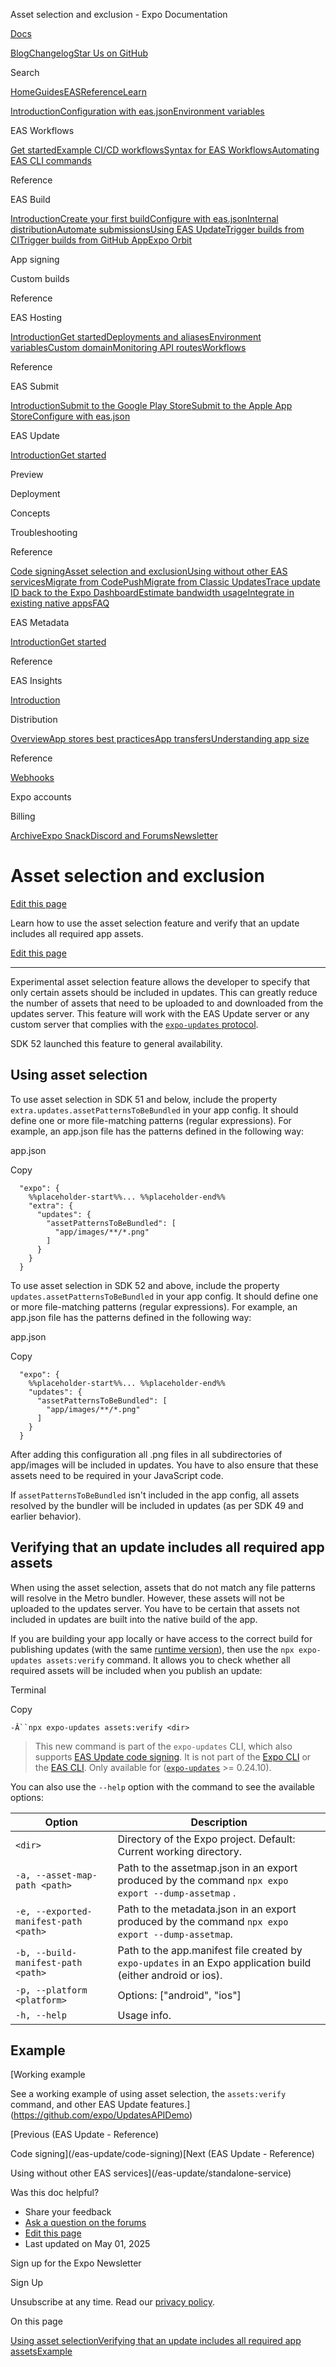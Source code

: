 Asset selection and exclusion - Expo Documentation

[Docs](/)

[Blog](https://expo.dev/blog)[Changelog](https://expo.dev/changelog)[Star Us on GitHub](https://github.com/expo/expo)

Search

[Home](/)[Guides](/guides/overview)[EAS](/eas)[Reference](/versions/latest)[Learn](/tutorial/overview)

[Introduction](/eas)[Configuration with eas.json](/eas/json)[Environment variables](/eas/environment-variables)

EAS Workflows

[Get started](/eas/workflows/get-started)[Example CI/CD workflows](/eas/workflows/examples)[Syntax for EAS Workflows](/eas/workflows/syntax)[Automating EAS CLI commands](/eas/workflows/automating-eas-cli)

Reference

EAS Build

[Introduction](/build/introduction)[Create your first build](/build/setup)[Configure with eas.json](/build/eas-json)[Internal distribution](/build/internal-distribution)[Automate submissions](/build/automate-submissions)[Using EAS Update](/build/updates)[Trigger builds from CI](/build/building-on-ci)[Trigger builds from GitHub App](/build/building-from-github)[Expo Orbit](/build/orbit)

App signing

Custom builds

Reference

EAS Hosting

[Introduction](/eas/hosting/introduction)[Get started](/eas/hosting/get-started)[Deployments and aliases](/eas/hosting/deployments-and-aliases)[Environment variables](/eas/hosting/environment-variables)[Custom domain](/eas/hosting/custom-domain)[Monitoring API routes](/eas/hosting/api-routes)[Workflows](/eas/hosting/workflows)

Reference

EAS Submit

[Introduction](/submit/introduction)[Submit to the Google Play Store](/submit/android)[Submit to the Apple App Store](/submit/ios)[Configure with eas.json](/submit/eas-json)

EAS Update

[Introduction](/eas-update/introduction)[Get started](/eas-update/getting-started)

Preview

Deployment

Concepts

Troubleshooting

Reference

[Code signing](/eas-update/code-signing)[Asset selection and exclusion](/eas-update/asset-selection)[Using without other EAS services](/eas-update/standalone-service)[Migrate from CodePush](/eas-update/codepush)[Migrate from Classic Updates](/eas-update/migrate-from-classic-updates)[Trace update ID back to the Expo Dashboard](/eas-update/trace-update-id-expo-dashboard)[Estimate bandwidth usage](/eas-update/estimate-bandwidth)[Integrate in existing native apps](/eas-update/integration-in-existing-native-apps)[FAQ](/eas-update/faq)

EAS Metadata

[Introduction](/eas/metadata)[Get started](/eas/metadata/getting-started)

Reference

EAS Insights

[Introduction](/eas-insights/introduction)

Distribution

[Overview](/distribution/introduction)[App stores best practices](/distribution/app-stores)[App transfers](/distribution/app-transfers)[Understanding app size](/distribution/app-size)

Reference

[Webhooks](/eas/webhooks)

Expo accounts

Billing

[Archive](/archive)[Expo Snack](https://snack.expo.dev)[Discord and Forums](https://chat.expo.dev)[Newsletter](https://expo.dev/mailing-list/signup)

Asset selection and exclusion
=============================

[Edit this page](https://github.com/expo/expo/edit/main/docs/pages/eas-update/asset-selection.mdx)

Learn how to use the asset selection feature and verify that an update includes all required app assets.

[Edit this page](https://github.com/expo/expo/edit/main/docs/pages/eas-update/asset-selection.mdx)

---

Experimental asset selection feature allows the developer to specify that only certain assets should be included in updates. This can greatly reduce the number of assets that need to be uploaded to and downloaded from the updates server. This feature will work with the EAS Update server or any custom server that complies with the [`expo-updates` protocol](/technical-specs/expo-updates-1).

SDK 52 launched this feature to general availability.

Using asset selection
---------------------

To use asset selection in SDK 51 and below, include the property `extra.updates.assetPatternsToBeBundled` in your app config. It should define one or more file-matching patterns (regular expressions). For example, an app.json file has the patterns defined in the following way:

app.json

Copy

```
  "expo": {
    %%placeholder-start%%... %%placeholder-end%%
    "extra": {
      "updates": {
        "assetPatternsToBeBundled": [
          "app/images/**/*.png"
        ]
      }
    }
  }

```

To use asset selection in SDK 52 and above, include the property `updates.assetPatternsToBeBundled` in your app config. It should define one or more file-matching patterns (regular expressions). For example, an app.json file has the patterns defined in the following way:

app.json

Copy

```
  "expo": {
    %%placeholder-start%%... %%placeholder-end%%
    "updates": {
      "assetPatternsToBeBundled": [
        "app/images/**/*.png"
      ]
    }
  }

```

After adding this configuration all .png files in all subdirectories of app/images will be included in updates. You have to also ensure that these assets need to be required in your JavaScript code.

If `assetPatternsToBeBundled` isn't included in the app config, all assets resolved by the bundler will be included in updates (as per SDK 49 and earlier behavior).

Verifying that an update includes all required app assets
---------------------------------------------------------

When using the asset selection, assets that do not match any file patterns will resolve in the Metro bundler. However, these assets will not be uploaded to the updates server. You have to be certain that assets not included in updates are built into the native build of the app.

If you are building your app locally or have access to the correct build for publishing updates (with the same [runtime version](/eas-update/runtime-versions)), then use the `npx expo-updates assets:verify` command. It allows you to check whether all required assets will be included when you publish an update:

Terminal

Copy

`-Â``npx expo-updates assets:verify <dir>`

> This new command is part of the `expo-updates` CLI, which also supports [EAS Update code signing](/eas-update/code-signing). It is not part of the [Expo CLI](/more/expo-cli) or the [EAS CLI](https://github.com/expo/eas-cli). Only available for ([`expo-updates`](/versions/latest/sdk/updates) >= 0.24.10).

You can also use the `--help` option with the command to see the available options:

| Option | Description |
| --- | --- |
| `<dir>` | Directory of the Expo project. Default: Current working directory. |
| `-a, --asset-map-path <path>` | Path to the assetmap.json in an export produced by the command `npx expo export --dump-assetmap` . |
| `-e, --exported-manifest-path <path>` | Path to the metadata.json in an export produced by the command `npx expo export --dump-assetmap`. |
| `-b, --build-manifest-path <path>` | Path to the app.manifest file created by `expo-updates` in an Expo application build (either android or ios). |
| `-p, --platform <platform>` | Options: ["android", "ios"] |
| `-h, --help` | Usage info. |

Example
-------

[Working example

See a working example of using asset selection, the `assets:verify` command, and other EAS Update features.](https://github.com/expo/UpdatesAPIDemo)

[Previous (EAS Update - Reference)

Code signing](/eas-update/code-signing)[Next (EAS Update - Reference)

Using without other EAS services](/eas-update/standalone-service)

Was this doc helpful?

* Share your feedback
* [Ask a question on the forums](https://chat.expo.dev/)
* [Edit this page](https://github.com/expo/expo/edit/main/docs/pages/eas-update/asset-selection.mdx)
* Last updated on May 01, 2025

Sign up for the Expo Newsletter

Sign Up

Unsubscribe at any time. Read our [privacy policy](https://expo.dev/privacy).

On this page

[Using asset selection](/eas-update/asset-selection/#using-asset-selection)[Verifying that an update includes all required app assets](/eas-update/asset-selection/#verifying-that-an-update-includes-all-required-app-assets)[Example](/eas-update/asset-selection/#example)